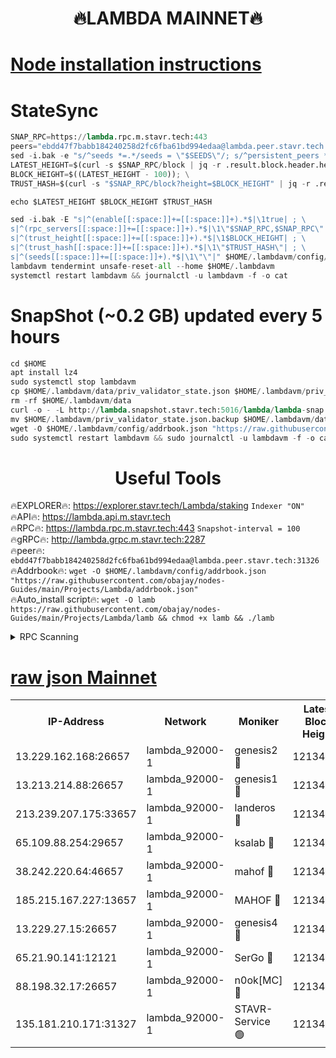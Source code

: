 <h1 align="center"> 🔥LAMBDA MAINNET🔥</h1>


[Node installation instructions](https://github.com/obajay/nodes-Guides/tree/main/Projects/Lambda)
=


# StateSync
```python
SNAP_RPC=https://lambda.rpc.m.stavr.tech:443
peers="ebdd47f7babb184240258d2fc6fba61bd994edaa@lambda.peer.stavr.tech:31326" 
sed -i.bak -e "s/^seeds *=.*/seeds = \"$SEEDS\"/; s/^persistent_peers *=.*/persistent_peers = \"$PEERS\"/" $HOME/.lambdavm/config/config.toml
LATEST_HEIGHT=$(curl -s $SNAP_RPC/block | jq -r .result.block.header.height); \
BLOCK_HEIGHT=$((LATEST_HEIGHT - 100)); \
TRUST_HASH=$(curl -s "$SNAP_RPC/block?height=$BLOCK_HEIGHT" | jq -r .result.block_id.hash)

echo $LATEST_HEIGHT $BLOCK_HEIGHT $TRUST_HASH

sed -i.bak -E "s|^(enable[[:space:]]+=[[:space:]]+).*$|\1true| ; \
s|^(rpc_servers[[:space:]]+=[[:space:]]+).*$|\1\"$SNAP_RPC,$SNAP_RPC\"| ; \
s|^(trust_height[[:space:]]+=[[:space:]]+).*$|\1$BLOCK_HEIGHT| ; \
s|^(trust_hash[[:space:]]+=[[:space:]]+).*$|\1\"$TRUST_HASH\"| ; \
s|^(seeds[[:space:]]+=[[:space:]]+).*$|\1\"\"|" $HOME/.lambdavm/config/config.toml
lambdavm tendermint unsafe-reset-all --home $HOME/.lambdavm
systemctl restart lambdavm && journalctl -u lambdavm -f -o cat

```
# SnapShot (~0.2 GB) updated every 5 hours
```python
cd $HOME
apt install lz4
sudo systemctl stop lambdavm
cp $HOME/.lambdavm/data/priv_validator_state.json $HOME/.lambdavm/priv_validator_state.json.backup
rm -rf $HOME/.lambdavm/data
curl -o - -L http://lambda.snapshot.stavr.tech:5016/lambda/lambda-snap.tar.lz4 | lz4 -c -d - | tar -x -C $HOME/.lambdavm --strip-components 2
mv $HOME/.lambdavm/priv_validator_state.json.backup $HOME/.lambdavm/data/priv_validator_state.json
wget -O $HOME/.lambdavm/config/addrbook.json "https://raw.githubusercontent.com/obajay/nodes-Guides/main/Projects/Lambda/addrbook.json"
sudo systemctl restart lambdavm && sudo journalctl -u lambdavm -f -o cat
```
 <h1 align="center"> Useful Tools</h1>

🔥EXPLORER🔥:      https://explorer.stavr.tech/Lambda/staking	        `Indexer "ON"` \
🔥API🔥: 			 		 https://lambda.api.m.stavr.tech \
🔥RPC🔥:           https://lambda.rpc.m.stavr.tech:443	              `Snapshot-interval = 100` \
🔥gRPC🔥:          http://lambda.grpc.m.stavr.tech:2287 \
🔥peer🔥:					 `ebdd47f7babb184240258d2fc6fba61bd994edaa@lambda.peer.stavr.tech:31326` \
🔥Addrbook🔥:    ```wget -O $HOME/.lambdavm/config/addrbook.json "https://raw.githubusercontent.com/obajay/nodes-Guides/main/Projects/Lambda/addrbook.json"``` \
🔥Auto_install script🔥: ```wget -O lamb https://raw.githubusercontent.com/obajay/nodes-Guides/main/Projects/Lambda/lamb && chmod +x lamb && ./lamb```


<details>
<summary>RPC Scanning</summary>

<h2 align="center"> We scan nodes in real time every 4 hours. And we provide the final result of RPC endpoints.
We cannot influence the operation of these nodes in any way. </h2>


```python
If Voting Power is higher than 0 --> then the Node is a validator of the network and may be subject to attack and be a potential threat to the chain.
```
```python
We marked such validators with a red symbol
```

</details>

[raw json Mainnet](https://rpc-check.lambm.stavr.tech/lambm/rpc-lambm-result.json)
=


<table><tr><th>IP-Address</th><th>Network</th><th>Moniker</th><th>Latest Block Height</th><th>Earliest Block Height</th><th>Catching Up</th><th>Tx Index</th><th>Voting Power</th><th>Scan Time</th></tr><tr><td>13.229.162.168:26657</td><td>lambda_92000-1</td><td>genesis2 🔴</td><td>12134241</td><td>1</td><td>False</td><td>on</td><td>15419054</td><td>2024-03-11T01:01:36.108219816UTC</td></tr><tr><td>13.213.214.88:26657</td><td>lambda_92000-1</td><td>genesis1 🔴</td><td>12134241</td><td>1</td><td>False</td><td>on</td><td>737835</td><td>2024-03-11T01:01:40.868972532UTC</td></tr><tr><td>213.239.207.175:33657</td><td>lambda_92000-1</td><td>landeros 🔴</td><td>12134240</td><td>8136001</td><td>False</td><td>off</td><td>1647546</td><td>2024-03-11T01:01:28.773520963UTC</td></tr><tr><td>65.109.88.254:29657</td><td>lambda_92000-1</td><td>ksalab 🔴</td><td>12134242</td><td>8715001</td><td>False</td><td>on</td><td>510465</td><td>2024-03-11T01:01:45.547614655UTC</td></tr><tr><td>38.242.220.64:46657</td><td>lambda_92000-1</td><td>mahof 🔴</td><td>12134242</td><td>10131001</td><td>False</td><td>off</td><td>770350</td><td>2024-03-11T01:01:50.303395293UTC</td></tr><tr><td>185.215.167.227:13657</td><td>lambda_92000-1</td><td>MAHOF 🔴</td><td>12134241</td><td>10134001</td><td>False</td><td>on</td><td>2051510</td><td>2024-03-11T01:01:39.674849831UTC</td></tr><tr><td>13.229.27.15:26657</td><td>lambda_92000-1</td><td>genesis4 🔴</td><td>12134241</td><td>11043001</td><td>False</td><td>on</td><td>9577262</td><td>2024-03-11T01:01:39.357149226UTC</td></tr><tr><td>65.21.90.141:12121</td><td>lambda_92000-1</td><td>SerGo 🔴</td><td>12134242</td><td>12034242</td><td>False</td><td>off</td><td>10618500</td><td>2024-03-11T01:01:49.993393791UTC</td></tr><tr><td>88.198.32.17:26657</td><td>lambda_92000-1</td><td>n0ok[MC] 🔴</td><td>12134243</td><td>12034243</td><td>False</td><td>off</td><td>1578630</td><td>2024-03-11T01:01:52.564387359UTC</td></tr><tr><td>135.181.210.171:31327</td><td>lambda_92000-1</td><td>STAVR-Service 🟢</td><td>12134242</td><td>12133501</td><td>False</td><td>on</td><td>0</td><td>2024-03-11T01:01:45.249681224UTC</td></tr></table>
